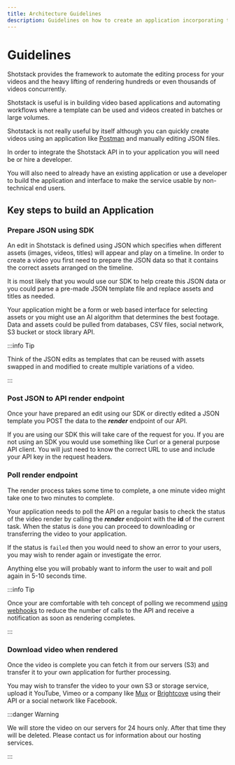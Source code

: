 ```yaml
---
title: Architecture Guidelines
description: Guidelines on how to create an application incorporating the Shotstack API.
---
```


# Guidelines

Shotstack provides the framework to automate the editing process for your videos and the heavy lifting of rendering
hundreds or even thousands of videos concurrently.

Shotstack is useful is in building video based applications and automating workflows where a template can be used and
videos created in batches or large volumes.

Shotstack is not really useful by itself although you can quickly create videos using an application like
[Postman](https://www.getpostman.com/) and manually editing JSON files.

In order to integrate the Shotstack API in to your application you will need be or hire a developer.

You will also need to already have an existing application or use a developer to build the application and interface to
make the service usable by non-technical end users.

## Key steps to build an Application

### **Prepare JSON using SDK**

An edit in Shotstack is defined using JSON which specifies when different assets \(images, videos, titles\) will appear
and play on a timeline. In order to create a video you first need to prepare the JSON data so that it contains the
correct assets arranged on the timeline.

It is most likely that you would use our SDK to help create this JSON data or you could parse a pre-made JSON template
file and replace assets and titles as needed.

Your application might be a form or web based interface for selecting assets or you might use an AI algorithm that
determines the best footage. Data and assets could be pulled from databases, CSV files, social network, S3 bucket or
stock library API.

:::info Tip

Think of the JSON edits as templates that can be reused with assets swapped in and modified to create multiple
variations of a video.

:::

### **Post JSON to API render endpoint**

Once your have prepared an edit using our SDK or directly edited a JSON template you POST the data to the _**render**_
endpoint of our API.

If you are using our SDK this will take care of the request for you. If you are not using an SDK you would use something
like Curl or a general purpose API client. You will just need to know the correct URL to use and include your API key in
the request headers.

### **Poll render endpoint**

The render process takes some time to complete, a one minute video might take one to two minutes to complete.

Your application needs to poll the API on a regular basis to check the status of the video render by calling the
_**render**_ endpoint with the **id** of the current task. When the status is `done` you can proceed to downloading or
transferring the video to your application.

If the status is `failed` then you would need to show an error to your users, you may wish to render again or
investigate the error.

Anything else you will probably want to inform the user to wait and poll again in  5-10 seconds time.

:::info Tip

Once your are comfortable with teh concept of polling we recommend [using webhooks](webhooks.md) to reduce the number of
calls to the API and receive a notification as soon as rendering completes.

:::

### **Download video when rendered**

Once the video is complete you can fetch it from our servers \(S3\) and transfer it to your own application for further
processing.

You may wish to transfer the video to your own S3 or storage service, upload it YouTube, Vimeo or a company like
[Mux](https://www.mux.com/) or [Brightcove](https://www.brightcove.com) using their API or a social network like
Facebook.

:::danger Warning

We will store the video on our servers for 24 hours only. After that time they will be deleted. Please contact us for 
information about our hosting services.

:::
